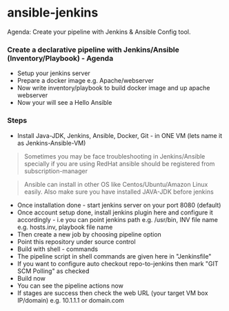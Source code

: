 # ansible-jenkins
Agenda: Create your pipeline with Jenkins &amp; Ansible Config tool. 


### Create a declarative pipeline with Jenkins/Ansible (Inventory/Playbook) - Agenda

- Setup your jenkins server
- Prepare a docker image e.g. Apache/webserver
- Now write inventory/playbook to build docker image and up apache webserver
- Now your will see a Hello Ansible


### Steps
- Install Java-JDK, Jenkins, Ansible, Docker, Git - in ONE VM (lets name it as Jenkins-Ansible-VM)
 > Sometimes you may be face troubleshooting in Jenkins/Ansible specially if you are using RedHat ansible should be registered from subscription-manager 
 
 > Ansible can install in other OS like Centos/Ubuntu/Amazon Linux easily. Also make sure you have installed JAVA-JDK before jenkins
- Once installation done - start jenkins server on your port 8080 (default)
- Once account setup done, install jenkins plugin here and configure it accordingly - i.e you can point jenkins path e.g. /usr/bin, INV file name e.g. hosts.inv, playbook file name
- Then create a new job by choosing pipeline option
- Point this repository under source control 
- Build with shell - commands 
- The pipeline script in shell commands are given here in "Jenkinsfile" 
- If you want to configure auto checkout repo-to-jenkins then mark "GIT SCM Polling" as checked
- Build now 
- You can see the pipeline actions now
- If stages are success then check the web URL (your target VM box IP/domain) e.g. 10.1.1.1 or domain.com

